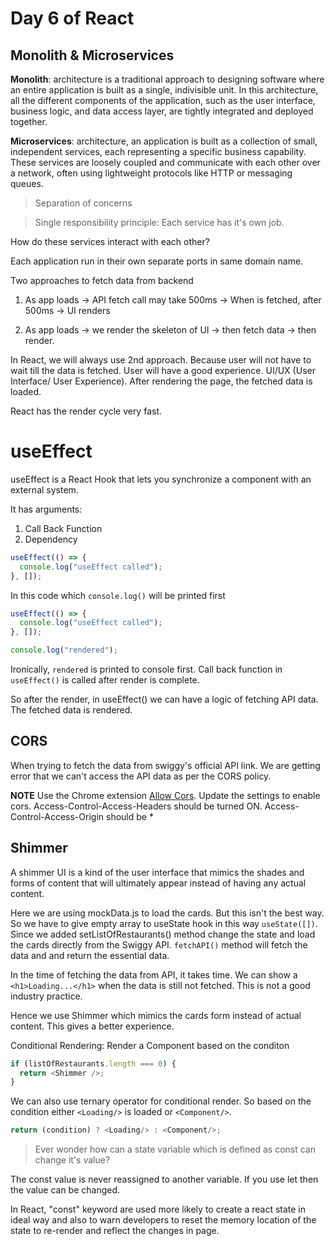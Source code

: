 # Day 6 of React

## Monolith & Microservices

**Monolith**: architecture is a traditional approach to designing software where an entire application is built as a single, indivisible unit. In this architecture, all the different components of the application, such as the user interface, business logic, and data access layer, are tightly integrated and deployed together.

**Microservices**: architecture, an application is built as a collection of small, independent services, each representing a specific business capability. These services are loosely coupled and communicate with each other over a network, often using lightweight protocols like HTTP or messaging queues.

> Separation of concerns

> Single responsibility principle: Each service has it's own job.

How do these services interact with each other?

Each application run in their own separate ports in same domain name.

Two approaches to fetch data from backend

1. As app loads -> API fetch call may take 500ms -> When is fetched, after 500ms -> UI renders

2. As app loads -> we render the skeleton of UI -> then fetch data -> then render.

In React, we will always use 2nd approach. Because user will not have to wait till the data is fetched. User will have a good experience. UI/UX (User Interface/ User Experience). After rendering the page, the fetched data is loaded.

React has the render cycle very fast.

# useEffect

useEffect is a React Hook that lets you synchronize a component with an external system.

It has arguments:

1. Call Back Function
2. Dependency

```js
useEffect(() => {
  console.log("useEffect called");
}, []);
```

In this code which `console.log()` will be printed first

```js
useEffect(() => {
  console.log("useEffect called");
}, []);

console.log("rendered");
```

Ironically, `rendered` is printed to console first. Call back function in `useEffect()` is called after render is complete.

So after the render, in useEffect() we can have a logic of fetching API data. The fetched data is rendered.

## CORS

When trying to fetch the data from swiggy's official API link. We are getting error that we can't access the API data as per the CORS policy.

**NOTE**
Use the Chrome extension [Allow Cors](https://chromewebstore.google.com/detail/allow-cors-access-control/lhobafahddgcelffkeicbaginigeejlf "Allow Cors chrome extension").
Update the settings to enable cors.
Access-Control-Access-Headers should be turned ON.
Access-Control-Access-Origin should be \*

## Shimmer

A shimmer UI is a kind of the user interface that mimics the shades and forms of content that will ultimately appear instead of having any actual content.

Here we are using mockData.js to load the cards. But this isn't the best way. So we have to give empty array to useState hook in this way `useState([])`. Since we added setListOfRestaurants() method change the state and load the cards directly from the Swiggy API. `fetchAPI()` method will fetch the data and and return the essential data.

In the time of fetching the data from API, it takes time. We can show a `<h1>Loading...</h1>` when the data is still not fetched. This is not a good industry practice.

Hence we use Shimmer which mimics the cards form instead of actual content. This gives a better experience.

Conditional Rendering: Render a Component based on the conditon

```js
if (listOfRestaurants.length === 0) {
  return <Shimmer />;
}
```

We can also use ternary operator for conditional render. So based on the condition either `<Loading/>` is loaded or `<Component/>`.

```js
return (condition) ? <Loading/> : <Component/>;
```

>Ever wonder how can a state variable which is defined as const can change it's value?

The const value is never reassigned to another variable. If you use let then the value can be changed.

In React, "const" keyword are used more likely to create a react state in ideal way and also to warn developers to reset the memory location of the state to re-render and reflect the changes in page.


